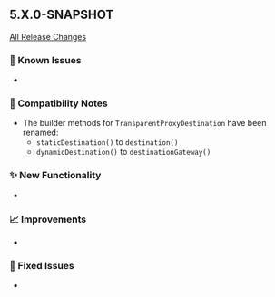 ## 5.X.0-SNAPSHOT

[All Release Changes](https://github.com/SAP/cloud-sdk-java/releases)

### 🚧 Known Issues

- 

### 🔧 Compatibility Notes

- The builder methods for `TransparentProxyDestination` have been renamed:
  - `staticDestination()` to `destination()`
  - `dynamicDestination()` to `destinationGateway()`

### ✨ New Functionality

- 

### 📈 Improvements

- 

### 🐛 Fixed Issues

- 
